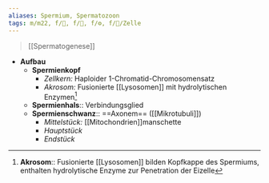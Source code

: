 ```yaml
---
aliases: Spermium, Spermatozoon
tags: m/m22, f/🍆, f/🧬, f/⚙️, f/🔬/Zelle
---
```

> [[Spermatogenese]]
- **Aufbau**
	- **Spermienkopf**
		- *Zellkern:* Haploider 1-Chromatid-Chromosomensatz
		- *Akrosom:* Fusionierte [[Lysosomen]] mit hydrolytischen Enzymen[^1]
	- **Spermienhals**:: Verbindungsglied
	- **Spermienschwanz**:: ==Axonem== ([[Mikrotubuli]])
		- *Mittelstück:* [[Mitochondrien]]manschette
		- *Hauptstück*
		- *Endstück*

[^1]: **Akrosom**:: Fusionierte [[Lysosomen]] bilden Kopfkappe des Spermiums, enthalten hydrolytische Enzyme zur Penetration der Eizelle